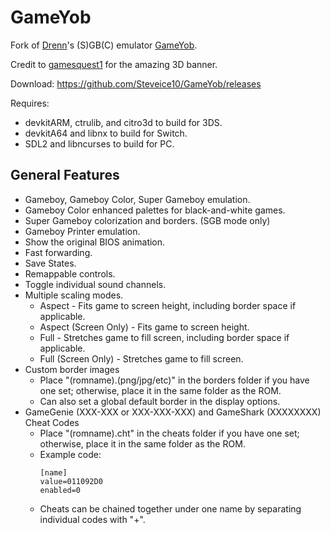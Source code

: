 # GameYob

Fork of [Drenn](https://github.com/Drenn1/)'s (S)GB(C) emulator [GameYob](https://github.com/Drenn1/GameYob/).

Credit to [gamesquest1](http://gbatemp.net/members/gamesquest1.335456/) for the amazing 3D banner.

Download: https://github.com/Steveice10/GameYob/releases

Requires:
* devkitARM, ctrulib, and citro3d to build for 3DS.
* devkitA64 and libnx to build for Switch.
* SDL2 and libncurses to build for PC.

## General Features
* Gameboy, Gameboy Color, Super Gameboy emulation.
* Gameboy Color enhanced palettes for black-and-white games.
* Super Gameboy colorization and borders. (SGB mode only)
* Gameboy Printer emulation.
* Show the original BIOS animation.
* Fast forwarding.
* Save States.
* Remappable controls.
* Toggle individual sound channels.
* Multiple scaling modes.
  * Aspect - Fits game to screen height, including border space if applicable.
  * Aspect (Screen Only) - Fits game to screen height.
  * Full - Stretches game to fill screen, including border space if applicable.
  * Full (Screen Only) - Stretches game to fill screen.
* Custom border images
  * Place "(romname).(png/jpg/etc)" in the borders folder if you have one set; otherwise, place it in the same folder as the ROM.
  * Can also set a global default border in the display options.
* GameGenie (XXX-XXX or XXX-XXX-XXX) and GameShark (XXXXXXXX) Cheat Codes
  * Place "(romname).cht" in the cheats folder if you have one set; otherwise, place it in the same folder as the ROM.
  * Example code:
    ```
    [name]
    value=011092D0
    enabled=0
    ```
  * Cheats can be chained together under one name by separating individual codes with "+".
